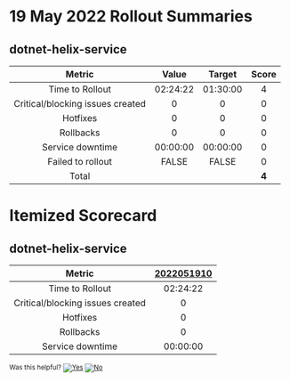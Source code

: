 # 19 May 2022 Rollout Summaries

## dotnet-helix-service

|              Metric              |   Value  |  Target  |   Score   |
|:--------------------------------:|:--------:|:--------:|:---------:|
| Time to Rollout                  | 02:24:22 | 01:30:00 |     4     |
| Critical/blocking issues created |     0    |    0     |     0     |
| Hotfixes                         |     0    |    0     |     0     |
| Rollbacks                        |     0    |    0     |     0     |
| Service downtime                 | 00:00:00 | 00:00:00 |     0     |
| Failed to rollout                |   FALSE  |   FALSE  |     0     |
| Total                            |          |          |   **4**   |


# Itemized Scorecard

## dotnet-helix-service

| Metric | [2022051910](https://dev.azure.com/dnceng/7ea9116e-9fac-403d-b258-b31fcf1bb293/_build/results?buildId=1779998) |
|:-----:|:-----:|
| Time to Rollout | 02:24:22 |
| Critical/blocking issues created | 0 |
| Hotfixes | 0 |
| Rollbacks | 0 |
| Service downtime | 00:00:00 |



<!-- Begin Generated Content: Doc Feedback -->
<sub>Was this helpful? [![Yes](https://helix.dot.net/f/ip/5?p=Documentation%5CTeamProcess%5CRollout-Scorecards%5CScorecard_2022-05-19.md)](https://helix.dot.net/f/p/5?p=Documentation%5CTeamProcess%5CRollout-Scorecards%5CScorecard_2022-05-19.md) [![No](https://helix.dot.net/f/in)](https://helix.dot.net/f/n/5?p=Documentation%5CTeamProcess%5CRollout-Scorecards%5CScorecard_2022-05-19.md)</sub>
<!-- End Generated Content-->
